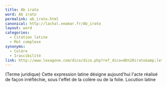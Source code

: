 ```yaml
---
title: Ab irato
word: Ab irato
permalink: ab_irato.html
canonical: http://lachal.neamar.fr/Ab_irato
layout: word
categories:
  - Citation latine
  - Mot complexe
synonyms:
  - Colére
  - Irascibilité
link: http://www.lexagone.com/dico/dico.php?ref_dico=Ab%20irato&amp;lettre=A
---
```


(Terme juridique) Cette expression latine désigne aujourd'hui l'acte réalisé de façon irréfléchie, sous l'effet de la colère ou de la folie.
Locution latine 

